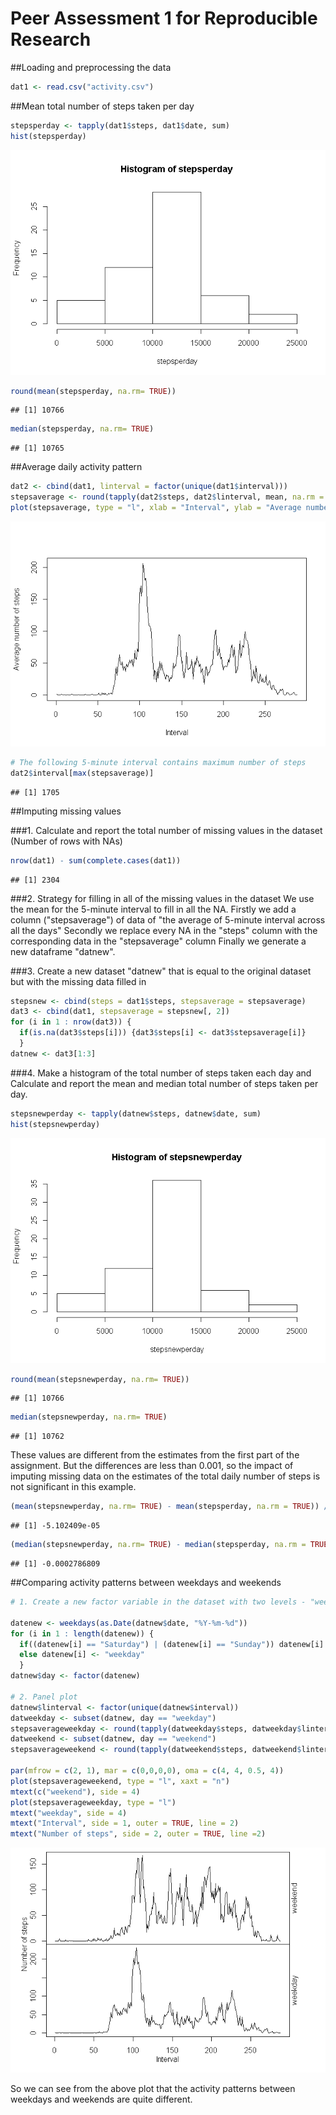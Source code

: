 Peer Assessment 1 for Reproducible Research
========================================================
##Loading and preprocessing the data


```r
dat1 <- read.csv("activity.csv")
```

##Mean total number of steps taken per day


```r
stepsperday <- tapply(dat1$steps, dat1$date, sum)
hist(stepsperday)
```

![](./PA1_template_files/figure-html/unnamed-chunk-2-1.png) 

```r
round(mean(stepsperday, na.rm= TRUE))
```

```
## [1] 10766
```

```r
median(stepsperday, na.rm= TRUE)
```

```
## [1] 10765
```

##Average daily activity pattern


```r
dat2 <- cbind(dat1, linterval = factor(unique(dat1$interval)))
stepsaverage <- round(tapply(dat2$steps, dat2$linterval, mean, na.rm = TRUE))
plot(stepsaverage, type = "l", xlab = "Interval", ylab = "Average number of steps")
```

![](./PA1_template_files/figure-html/unnamed-chunk-3-1.png) 

```r
# The following 5-minute interval contains maximum number of steps
dat2$interval[max(stepsaverage)]
```

```
## [1] 1705
```

##Imputing missing values

###1. Calculate and report the total number of missing values in the dataset (Number of rows with NAs)


```r
nrow(dat1) - sum(complete.cases(dat1))
```

```
## [1] 2304
```

###2. Strategy for filling in all of the missing values in the dataset
We use the mean for the 5-minute interval to fill in all the NA.
Firstly we add a column ("stepsaverage") of data of "the average of 5-minute interval across all the days"
Secondly we replace every NA in the "steps" column with the corresponding data in the "stepsaverage" column
Finally we generate a new dataframe "datnew".

###3. Create a new dataset "datnew" that is equal to the original dataset but with the missing data filled in

```r
stepsnew <- cbind(steps = dat1$steps, stepsaverage = stepsaverage)
dat3 <- cbind(dat1, stepsaverage = stepsnew[, 2])
for (i in 1 : nrow(dat3)) {
  if(is.na(dat3$steps[i])) {dat3$steps[i] <- dat3$stepsaverage[i]}
  }
datnew <- dat3[1:3]
```
###4. Make a histogram of the total number of steps taken each day and Calculate and report the mean and median total number of steps taken per day.

```r
stepsnewperday <- tapply(datnew$steps, datnew$date, sum)
hist(stepsnewperday)
```

![](./PA1_template_files/figure-html/unnamed-chunk-6-1.png) 

```r
round(mean(stepsnewperday, na.rm= TRUE))
```

```
## [1] 10766
```

```r
median(stepsnewperday, na.rm= TRUE)
```

```
## [1] 10762
```

These values are different from the estimates from the first part of the assignment.
But the differences are less than 0.001, so the impact of imputing missing data on the estimates of the total daily number of steps is not significant in this example.

```r
(mean(stepsnewperday, na.rm= TRUE) - mean(stepsperday, na.rm = TRUE)) / mean(stepsperday, na.rm = TRUE)
```

```
## [1] -5.102409e-05
```

```r
(median(stepsnewperday, na.rm= TRUE) - median(stepsperday, na.rm = TRUE)) / median(stepsperday, na.rm = TRUE)
```

```
## [1] -0.0002786809
```

##Comparing activity patterns between weekdays and weekends


```r
# 1. Create a new factor variable in the dataset with two levels - "weekday" and "weekend" indicating whether a given date is a weekday or weekend day.

datenew <- weekdays(as.Date(datnew$date, "%Y-%m-%d"))
for (i in 1 : length(datenew)) {
  if((datenew[i] == "Saturday") | (datenew[i] == "Sunday")) datenew[i] <- "weekend"
  else datenew[i] <- "weekday"
  }
datnew$day <- factor(datenew)

# 2. Panel plot
datnew$linterval <- factor(unique(datnew$interval))
datweekday <- subset(datnew, day == "weekday")
stepsaverageweekday <- round(tapply(datweekday$steps, datweekday$linterval, mean, na.rm = TRUE))
datweekend <- subset(datnew, day == "weekend")
stepsaverageweekend <- round(tapply(datweekend$steps, datweekend$linterval, mean, na.rm = TRUE))

par(mfrow = c(2, 1), mar = c(0,0,0,0), oma = c(4, 4, 0.5, 4))
plot(stepsaverageweekend, type = "l", xaxt = "n")
mtext(c("weekend"), side = 4)
plot(stepsaverageweekday, type = "l")
mtext("weekday", side = 4)
mtext("Interval", side = 1, outer = TRUE, line = 2)
mtext("Number of steps", side = 2, outer = TRUE, line =2)
```

![](./PA1_template_files/figure-html/unnamed-chunk-8-1.png) 

So we can see from the above plot that the activity patterns between weekdays and weekends are quite different.
